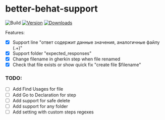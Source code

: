 # better-behat-support

![Build](https://github.com/yakov255/better-behat-support/workflows/Build/badge.svg)
[![Version](https://img.shields.io/jetbrains/plugin/v/PLUGIN_ID.svg)](https://plugins.jetbrains.com/plugin/PLUGIN_ID)
[![Downloads](https://img.shields.io/jetbrains/plugin/d/PLUGIN_ID.svg)](https://plugins.jetbrains.com/plugin/PLUGIN_ID)

<!-- Plugin description -->

Features:  
- [x] Support line "ответ содержит данные значения, аналогичные файлу (.+)"
- [x] Support folder "expected_responses"
- [x] Change filename in gherkin step when file renamed
- [x] Check that file exists or show quick fix "create file $filename"

### TODO:
- [ ] Add Find Usages for file
- [ ] Add Go to Declaration for step
- [ ] Add support for safe delete
- [ ] Add support for any folder
- [ ] Add setting with custom steps regexes

<!-- Plugin description end -->